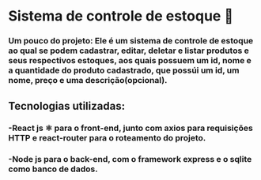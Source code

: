# Sistema de controle de estoque 📝

### Um pouco do projeto: Ele é um sistema de controle de estoque ao qual se podem cadastrar, editar, deletar e listar produtos e seus respectivos estoques, aos quais possuem um id, nome e a quantidade do produto cadastrado, que possúi um id, um nome, preço e uma descrição(opcional).

## Tecnologias utilizadas:

### -React js ⚛ para o front-end, junto com axios para requisições HTTP e react-router para o roteamento do projeto.

### -Node js para o back-end, com o framework express e o sqlite como banco de dados.
